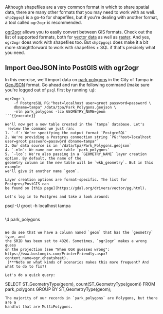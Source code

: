 Although shapefiles are a very common format in which to share spatial 
data, there are many other formats that you may need to work with as well. 
`shp2pgsql` is a go-to for shapefiles, but if you're dealing with another 
format, a tool called `ogr2ogr` is recommended. 

[ogr2ogr](https://gdal.org/programs/ogr2ogr.html) allows you to easily convert 
between GIS formats. Check out the list of supported formats,
 both for [vector data](https://gdal.org/drivers/vector/index.html) as well as 
 [raster](https://gdal.org/drivers/raster/index.html).
 And yes, `ogr2ogr` does work with shapefiles too. But `shp2pgsql` does make it
 a bit more straightforward to work with shapefiles + SQL if that's precisely 
 what you need.

## Import GeoJSON into PostGIS with ogr2ogr

In this exercise, we'll import data on [park polygons](https://city-tampa.opendata.arcgis.com/datasets/park-polygons?geometry=-83.779%2C27.778%2C-81.166%2C28.203) in the City of Tampa in 
[GeoJSON](https://en.wikipedia.org/wiki/GeoJSON) format. Go ahead and run the 
following command (make sure you're logged out of `psql` first by running `\q`):

```
ogr2ogr \
    -f PostgreSQL PG:"host=localhost user=groot password=password \
    dbname=tampa" /data/tpa/Park_Polygons.geojson \
    -nln park_polygons -lco GEOMETRY_NAME=geom
```{{execute}}

We'll now get a new table created in the `tampa` database. Let's
 review the command we just ran:
1. `-f`: We're specifying the output format `PostgreSQL`
2. We're providing a Postgres connection string `PG:"host=localhost user=groot password=password dbname=tampa"`
3. Our data source is in `/data/tpa/Park_Polygons.geojson`
4. `-nln`: We name our new table `park_polygons`
5. `-lco`: We're also passing in a `GEOMETRY_NAME` layer creation option. By default, the name of the 
geometry column in the new table will be `wkb_geometry`. But in this example 
we'll give it another name `geom`.

Layer creation options are format-specific. The list for Postgres/PostGIS can 
be found on [this page](https://gdal.org/drivers/vector/pg.html).

Let's log in to Postgres and take a look around:

```
psql -U groot -h localhost tampa
```{{execute}}
```
\d park_polygons
```{{execute}}

We do see that we have a column named `geom` that has the `geometry` type, and 
the SRID has been set to 4326. Sometimes, `ogr2ogr` makes a wrong guess 
on the projection (see "When OGR guesses wrong": https://www.bostongis.com/PrinterFriendly.aspx?content_name=ogr_cheatsheet).
 (***Note on what kinds of scenarios makes this more frequent? And what to do to fix?)

Let's do a quick query:

```
SELECT ST_GeometryType(geom), count(ST_GeometryType(geom)) 
FROM park_polygons 
GROUP BY ST_GeometryType(geom);
```
The majority of our records in `park_polygons` are Polygons, but there are a 
handful that are MultiPolygons.
